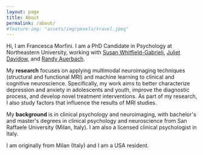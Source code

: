 ```yaml
---
layout: page
title: About
permalink: /about/
#feature-img: "assets/img/pexels/travel.jpeg"
---
```


Hi, I am Francesca Morfini. I am a PhD Candidate in Psychology at Northeastern University, working with [Susan Whitfield-Gabrieli](https://whitfield-gabrieli.sites.northeastern.edu), [Juliet Davidow](https://lbdlpsych.sites.northeastern.edu/), and [Randy Auerbach](https://www.auerbachlab.com/).
 
My **research** focuses on applying multimodal neuroimaging techniques (structural and functional MRI) and machine learning to clinical and cognitive neuroscience. 
Specifically, my work aims to better characterize depression and anxiety in adolescents and youth, improve the diagnostic process, and develop novel treatment interventions.
As part of my research, I also study factors that influence the results of MRI studies.

My **background** is in clinical psychology and neuroimaging, with bachelor's and master's degrees in clinical psychology and neuroscience from San Raffaele University (Milan, Italy). I am also a licensed clinical psychologist in Italy.

I am originally from Milan (Italy) and I am a USA resident.